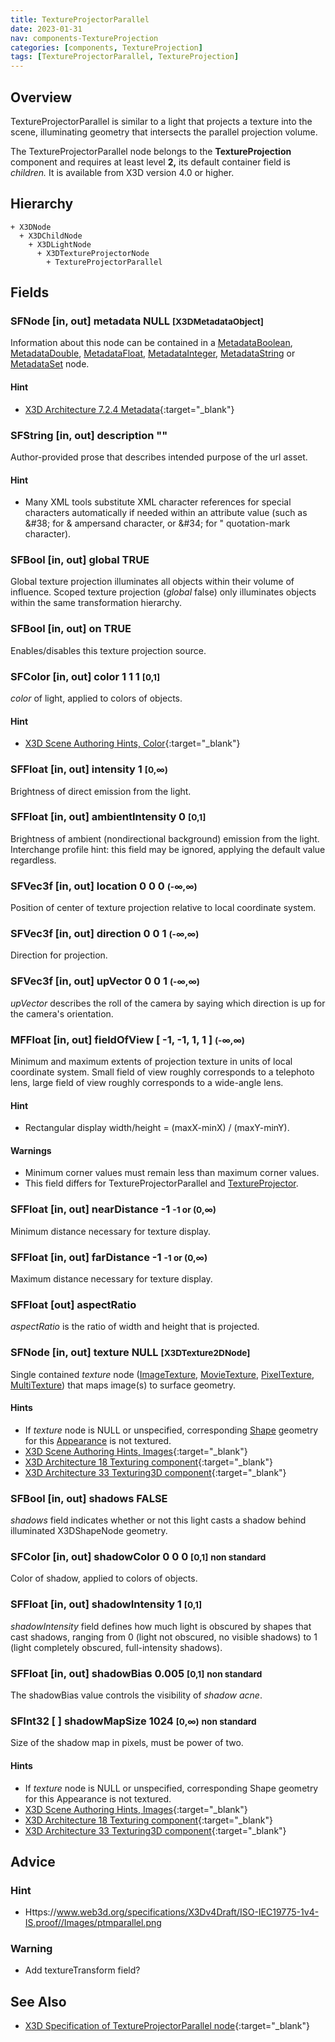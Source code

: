 ```yaml
---
title: TextureProjectorParallel
date: 2023-01-31
nav: components-TextureProjection
categories: [components, TextureProjection]
tags: [TextureProjectorParallel, TextureProjection]
---
```

<style>
.post h3 {
   word-spacing: 0.2em;
}
</style>

## Overview

TextureProjectorParallel is similar to a light that projects a texture into the scene, illuminating geometry that intersects the parallel projection volume.

The TextureProjectorParallel node belongs to the **TextureProjection** component and requires at least level **2,** its default container field is *children.* It is available from X3D version 4.0 or higher.

## Hierarchy

```
+ X3DNode
  + X3DChildNode
    + X3DLightNode
      + X3DTextureProjectorNode
        + TextureProjectorParallel
```

## Fields

### SFNode [in, out] **metadata** NULL <small>[X3DMetadataObject]</small>

Information about this node can be contained in a [MetadataBoolean](/x_ite/components/core/metadataboolean/), [MetadataDouble](/x_ite/components/core/metadatadouble/), [MetadataFloat](/x_ite/components/core/metadatafloat/), [MetadataInteger](/x_ite/components/core/metadatainteger/), [MetadataString](/x_ite/components/core/metadatastring/) or [MetadataSet](/x_ite/components/core/metadataset/) node.

#### Hint

- [X3D Architecture 7.2.4 Metadata](https://www.web3d.org/specifications/X3Dv4Draft/ISO-IEC19775-1v4-IS.proof//Part01/components/core.html#Metadata){:target="_blank"}

### SFString [in, out] **description** ""

Author-provided prose that describes intended purpose of the url asset.

#### Hint

- Many XML tools substitute XML character references for special characters automatically if needed within an attribute value (such as &amp;#38; for &amp; ampersand character, or &amp;#34; for " quotation-mark character).

### SFBool [in, out] **global** TRUE

Global texture projection illuminates all objects within their volume of influence. Scoped texture projection (*global* false) only illuminates objects within the same transformation hierarchy.

### SFBool [in, out] **on** TRUE

Enables/disables this texture projection source.

### SFColor [in, out] **color** 1 1 1 <small>[0,1]</small>

*color* of light, applied to colors of objects.

#### Hint

- [X3D Scene Authoring Hints, Color](https://www.web3d.org/x3d/content/examples/X3dSceneAuthoringHints.html#Color){:target="_blank"}

### SFFloat [in, out] **intensity** 1 <small>[0,∞)</small>

Brightness of direct emission from the light.

### SFFloat [in, out] **ambientIntensity** 0 <small>[0,1]</small>

Brightness of ambient (nondirectional background) emission from the light. Interchange profile hint: this field may be ignored, applying the default value regardless.

### SFVec3f [in, out] **location** 0 0 0 <small>(-∞,∞)</small>

Position of center of texture projection relative to local coordinate system.

### SFVec3f [in, out] **direction** 0 0 1 <small>(-∞,∞)</small>

Direction for projection.

### SFVec3f [in, out] **upVector** 0 0 1 <small>(-∞,∞)</small>

*upVector* describes the roll of the camera by saying which direction is up for the camera's orientation.

### MFFloat [in, out] **fieldOfView** [ -1, -1, 1, 1 ] <small>(-∞,∞)</small>

Minimum and maximum extents of projection texture in units of local coordinate system. Small field of view roughly corresponds to a telephoto lens, large field of view roughly corresponds to a wide-angle lens.

#### Hint

- Rectangular display width/height = (maxX-minX) / (maxY-minY).

#### Warnings

- Minimum corner values must remain less than maximum corner values.
- This field differs for TextureProjectorParallel and [TextureProjector](/x_ite/components/textureprojector/textureprojector/).

### SFFloat [in, out] **nearDistance** -1 <small>-1 or (0,∞)</small>

Minimum distance necessary for texture display.

### SFFloat [in, out] **farDistance** -1 <small>-1 or (0,∞)</small>

Maximum distance necessary for texture display.

### SFFloat [out] **aspectRatio**

*aspectRatio* is the ratio of width and height that is projected.

### SFNode [in, out] **texture** NULL <small>[X3DTexture2DNode]</small>

Single contained *texture* node ([ImageTexture](/x_ite/components/texturing/imagetexture/), [MovieTexture](/x_ite/components/texturing/movietexture/), [PixelTexture](/x_ite/components/texturing/pixeltexture/), [MultiTexture](/x_ite/components/texturing/multitexture/)) that maps image(s) to surface geometry.

#### Hints

- If *texture* node is NULL or unspecified, corresponding [Shape](/x_ite/components/shape/shape/) geometry for this [Appearance](/x_ite/components/shape/appearance/) is not textured.
- [X3D Scene Authoring Hints, Images](https://www.web3d.org/x3d/content/examples/X3dSceneAuthoringHints.html#Images){:target="_blank"}
- [X3D Architecture 18 Texturing component](https://www.web3d.org/specifications/X3Dv4Draft/ISO-IEC19775-1v4-IS.proof//Part01/components/texturing.html){:target="_blank"}
- [X3D Architecture 33 Texturing3D component](https://www.web3d.org/specifications/X3Dv4Draft/ISO-IEC19775-1v4-IS.proof//Part01/components/texture3D.html){:target="_blank"}

### SFBool [in, out] **shadows** FALSE

*shadows* field indicates whether or not this light casts a shadow behind illuminated X3DShapeNode geometry.

### SFColor [in, out] **shadowColor** 0 0 0 <small>[0,1]</small> <small class="yellow">non standard</small>

Color of shadow, applied to colors of objects.

### SFFloat [in, out] **shadowIntensity** 1 <small>[0,1]</small>

*shadowIntensity* field defines how much light is obscured by shapes that cast shadows, ranging from 0 (light not obscured, no visible shadows) to 1 (light completely obscured, full-intensity shadows).

### SFFloat [in, out] **shadowBias** 0.005 <small>[0,1]</small> <small class="yellow">non standard</small>

The shadowBias value controls the visibility of *shadow acne*.

### SFInt32 [ ] **shadowMapSize** 1024 <small>[0,∞)</small> <small class="yellow">non standard</small>

Size of the shadow map in pixels, must be power of two.

#### Hints

- If *texture* node is NULL or unspecified, corresponding Shape geometry for this Appearance is not textured.
- [X3D Scene Authoring Hints, Images](https://www.web3d.org/x3d/content/examples/X3dSceneAuthoringHints.html#Images){:target="_blank"}
- [X3D Architecture 18 Texturing component](https://www.web3d.org/specifications/X3Dv4Draft/ISO-IEC19775-1v4-IS.proof//Part01/components/texturing.html){:target="_blank"}
- [X3D Architecture 33 Texturing3D component](https://www.web3d.org/specifications/X3Dv4Draft/ISO-IEC19775-1v4-IS.proof//Part01/components/texture3D.html){:target="_blank"}

## Advice

### Hint

- Https://www.web3d.org/specifications/X3Dv4Draft/ISO-IEC19775-1v4-IS.proof//Images/ptmparallel.png

### Warning

- Add textureTransform field?

## See Also

- [X3D Specification of TextureProjectorParallel node](https://www.web3d.org/documents/specifications/19775-1/V4.0/Part01/components/textureprojector.html#TextureProjectorParallel){:target="_blank"}
